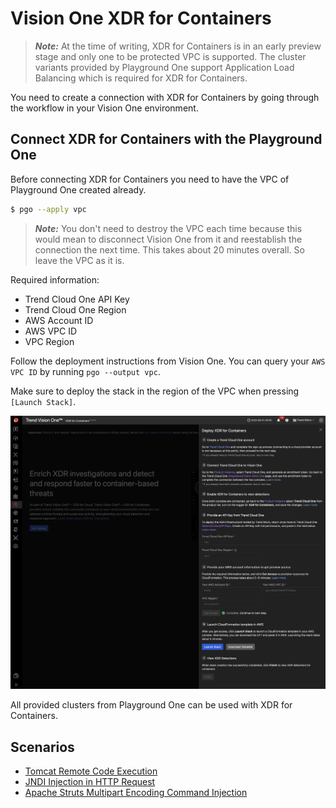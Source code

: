 # Vision One XDR for Containers

> ***Note:*** At the time of writing, XDR for Containers is in an early preview stage and only one to be protected VPC is supported. The cluster variants provided by Playground One support Application Load Balancing which is required for XDR for Containers.

You need to create a connection with XDR for Containers by going through the workflow in your Vision One environment.

## Connect XDR for Containers with the Playground One

Before connecting XDR for Containers you need to have the VPC of Playground One created already.

```sh
$ pgo --apply vpc
```

> ***Note:*** You don't need to destroy the VPC each time because this would mean to disconnect Vision One from it and reestablish the connection the next time. This takes about 20 minutes overall. So leave the VPC as it is.

Required information:

- Trend Cloud One API Key
- Trend Cloud One Region
- AWS Account ID
- AWS VPC ID
- VPC Region

Follow the deployment instructions from Vision One. You can query your `AWS VPC ID` by running `pgo --output vpc`.

Make sure to deploy the stack in the region of the VPC when pressing `[Launch Stack]`.

![alt text](images/xdr-for-containers-01.png "Connect VPC")

All provided clusters from Playground One can be used with XDR for Containers.

## Scenarios

- [Tomcat Remote Code Execution](../scenarios/xdr-for-containers-ecs-tomcat-rce.md)
- [JNDI Injection in HTTP Request](../scenarios/xdr-for-containers-ecs-log4j.md)
- [Apache Struts Multipart Encoding Command Injection](../scenarios/xdr-for-containers-ecs-struts.md)
